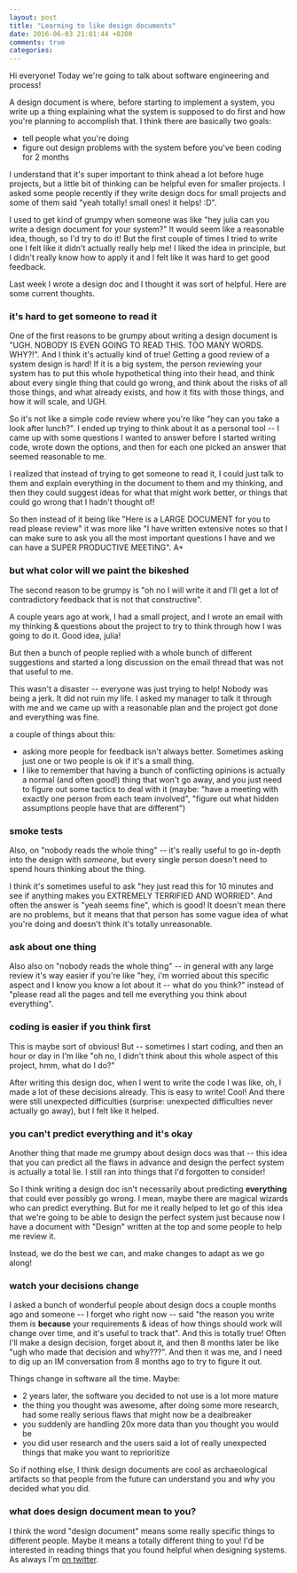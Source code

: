 ```yaml
---
layout: post
title: "Learning to like design documents"
date: 2016-06-03 21:01:44 +0200
comments: true
categories: 
---
```


Hi everyone! Today we're going to talk about software engineering and process!

A design document is where, before starting to implement a system, you write up a thing explaining what the system is supposed to do first and how you're planning to accomplish that. I think there are basically two goals:

* tell people what you're doing
* figure out design problems with the system before you've been coding for 2 months

I understand that it's super important to think ahead a lot before huge projects, but a little bit of thinking can be helpful even for smaller projects. I asked some people recently if they write design docs for small projects and some of them said "yeah totally! small ones! it helps! :D".

I used to get kind of grumpy when someone was like "hey julia can you write a design document for your system?" It would seem like a reasonable idea, though, so I'd try to do it! But the first couple of times I tried to write one I felt like it didn't actually really help me! I liked the idea in principle, but I didn't really know how to apply it and I felt like it was hard to get good feedback.

Last week I wrote a design doc and I thought it was sort of helpful. Here are some current thoughts.

### it's hard to get someone to read it

One of the first reasons to be grumpy about writing a design document is "UGH. NOBODY IS EVEN GOING TO READ THIS. TOO MANY WORDS. WHY?!". And I think it's actually kind of true! Getting a good review of a system design is hard! If it is a big system, the person reviewing your system has to put this whole hypothetical thing into their head, and think about every single thing that could go wrong, and think about the risks of all those things, and what already exists, and how it fits with those things, and how it will scale, and UGH.

So it's not like a simple code review where you're like "hey can you take a look after lunch?". I ended up trying to think about it as a personal tool -- I came up with some questions I wanted to answer before I started writing code, wrote down the options, and then for each one picked an answer that seemed reasonable to me. 

I realized that instead of trying to get someone to read it, I could just talk to them and explain everything in the document to them and my thinking, and then they could suggest ideas for what that might work better, or things that could go wrong that I hadn't thought of!

So then instead of it being like "Here is a LARGE DOCUMENT for you to read please review" it was more like "I have written extensive notes so that I can make sure to ask you all the most important questions I have and we can have a SUPER PRODUCTIVE MEETING". A+

### but what color will we paint the bikeshed

The second reason to be grumpy is "oh no I will write it and I'll get a lot of contradictory feedback that is not that constructive".

A couple years ago at work, I had a small project, and I wrote an email with my thinking & questions about the project to try to think through how I was going to do it. Good idea, julia!

But then a bunch of people replied with a whole bunch of different suggestions and started a long discussion on the email thread that was not that useful to me.

This wasn't a disaster -- everyone was just trying to help! Nobody was being a jerk. It did not ruin my life. I asked my manager to talk it through with me and we came up with a reasonable plan and the project got done and everything was fine.

a couple of things about this:

* asking more people for feedback isn't always better. Sometimes asking just one or two people is ok if it's a small thing.
* I like to remember that having a bunch of conflicting opinions is actually a normal (and often good!) thing that won't go away, and you just need to figure out some tactics to deal with it (maybe: "have a meeting with exactly one person from each team involved", "figure out what hidden assumptions people have that are different")

### smoke tests

Also, on "nobody reads the whole thing" -- it's really useful to go in-depth into the design with *someone*, but every single person doesn't need to spend hours thinking about the thing. 

I think it's sometimes useful to ask "hey just read this for 10 minutes and see if anything makes you EXTREMELY TERRIFIED AND WORRIED". And often the answer is "yeah seems fine", which is good! It doesn't mean there are no problems, but it means that that person has some vague idea of what you're doing and doesn't think it's totally unreasonable.

### ask about one thing

Also also on "nobody reads the whole thing" -- in general with any large review it's way easier if you're like "hey, i'm worried about this specific aspect and I know you know a lot about it -- what do you think?" instead of "please read all the pages and tell me everything you think about everything".

### coding is easier if you think first

This is maybe sort of obvious! But -- sometimes I start coding, and then an hour or day in I'm like "oh no, I didn't think about this whole aspect of this project, hmm, what do I do?"

After writing this design doc, when I went to write the code I was like, oh, I made a lot of these decisions already. This is easy to write! Cool! And there were still unexpected difficulties (surprise: unexpected difficulties never actually go away), but I felt like it helped.

### you can't predict everything and it's okay

Another thing that made me grumpy about design docs was that -- this idea that you can predict all the flaws in advance and design the perfect system is actually a total lie. I still ran into things that I'd forgotten to consider! 

So I think writing a design doc isn't necessarily about predicting **everything** that could ever possibly go wrong. I mean, maybe there are magical wizards who can predict everything. But for me it really helped to let go of this idea that we're going to be able to design the perfect system just because now I have a document with "Design" written at the top and some people to help me review it.

Instead, we do the best we can, and make changes to adapt as we go along!

### watch your decisions change

I asked a bunch of wonderful people about design docs a couple months ago and someone -- I forget who right now -- said "the reason you write them is **because** your requirements & ideas of how things should work will change over time, and it's useful to track that". And this is totally true! Often I'll make a design decision, forget about it, and then 8 months later be like "ugh who made that decision and why???". And then it was me, and I need to dig up an IM conversation from 8 months ago to try to figure it out.

Things change in software all the time. Maybe:

* 2 years later, the software you decided to not use is a lot more mature
* the thing you thought was awesome, after doing some more research, had some really serious flaws that might now be a dealbreaker
* you suddenly are handling 20x more data than you thought you would be
* you did user research and the users said a lot of really unexpected things that make you want to reprioritize

So if nothing else, I think design documents are cool as archaeological artifacts so that people from the future can understand you and why you decided what you did.

### what does design document mean to you?

I think the word "design document" means some really specific things to
different people. Maybe it means a totally different thing to you! I'd be
interested in reading things that you found helpful when designing systems. As always I'm [on twitter](https://twitter.com/b0rk).
